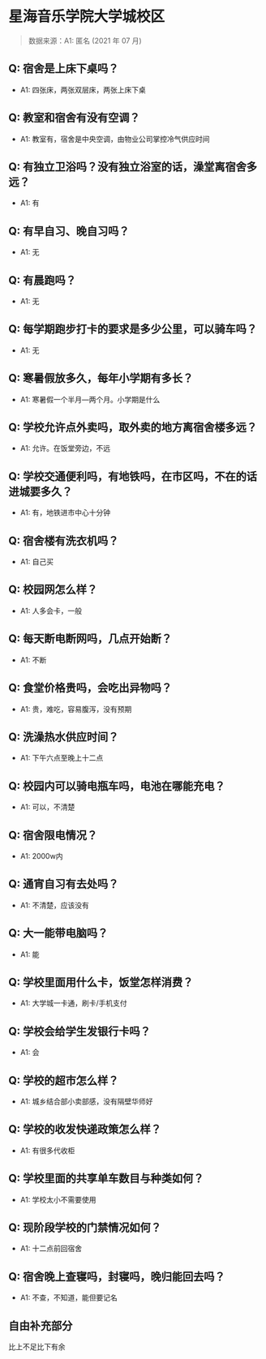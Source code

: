 # 星海音乐学院大学城校区

> 数据来源：A1: 匿名 (2021 年 07 月)

## Q: 宿舍是上床下桌吗？

- A1: 四张床，两张双层床，两张上床下桌

## Q: 教室和宿舍有没有空调？

- A1: 教室有，宿舍是中央空调，由物业公司掌控冷气供应时间

## Q: 有独立卫浴吗？没有独立浴室的话，澡堂离宿舍多远？

- A1: 有

## Q: 有早自习、晚自习吗？

- A1: 无

## Q: 有晨跑吗？

- A1: 无

## Q: 每学期跑步打卡的要求是多少公里，可以骑车吗？

- A1: 无

## Q: 寒暑假放多久，每年小学期有多长？

- A1: 寒暑假一个半月—两个月。小学期是什么

## Q: 学校允许点外卖吗，取外卖的地方离宿舍楼多远？

- A1: 允许。在饭堂旁边，不远

## Q: 学校交通便利吗，有地铁吗，在市区吗，不在的话进城要多久？

- A1: 有，地铁进市中心十分钟

## Q: 宿舍楼有洗衣机吗？

- A1: 自己买

## Q: 校园网怎么样？

- A1: 人多会卡，一般

## Q: 每天断电断网吗，几点开始断？

- A1: 不断

## Q: 食堂价格贵吗，会吃出异物吗？

- A1: 贵，难吃，容易腹泻，没有预期

## Q: 洗澡热水供应时间？

- A1: 下午六点至晚上十二点

## Q: 校园内可以骑电瓶车吗，电池在哪能充电？

- A1: 可以，不清楚

## Q: 宿舍限电情况？

- A1: 2000w内

## Q: 通宵自习有去处吗？

- A1: 不清楚，应该没有

## Q: 大一能带电脑吗？

- A1: 能

## Q: 学校里面用什么卡，饭堂怎样消费？

- A1: 大学城一卡通，刷卡/手机支付

## Q: 学校会给学生发银行卡吗？

- A1: 会

## Q: 学校的超市怎么样？

- A1: 城乡结合部小卖部感，没有隔壁华师好

## Q: 学校的收发快递政策怎么样？

- A1: 有很多代收柜

## Q: 学校里面的共享单车数目与种类如何？

- A1: 学校太小不需要使用

## Q: 现阶段学校的门禁情况如何？

- A1: 十二点前回宿舍

## Q: 宿舍晚上查寝吗，封寝吗，晚归能回去吗？

- A1: 不查，不知道，能但要记名

## 自由补充部分

比上不足比下有余